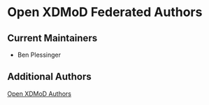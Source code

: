 # Open XDMoD Federated Authors

## Current Maintainers

- Ben Plessinger

## Additional Authors
[Open XDMoD Authors][open-authors]

[open-authors]: https://github.com/ubccr/xdmod/blob/xdmod8.0/AUTHORS.md
